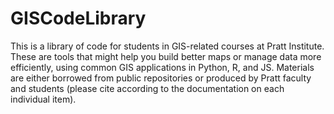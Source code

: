 # GISCodeLibrary
This is a library of code for students in GIS-related courses at Pratt Institute. These are tools that might help you build better maps or manage data more efficiently, using common GIS applications in Python, R, and JS. Materials are either borrowed from public repositories or produced by Pratt faculty and students (please cite according to the documentation on each individual item).
